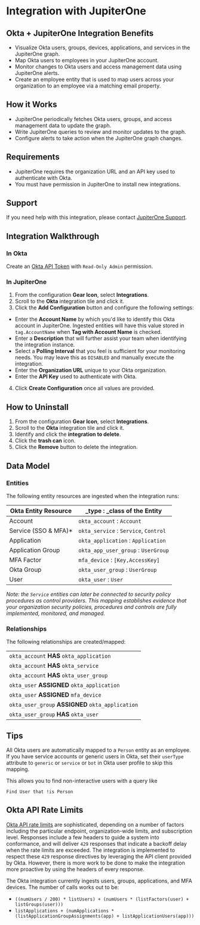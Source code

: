 # Integration with JupiterOne

## Okta + JupiterOne Integration Benefits

- Visualize Okta users, groups, devices, applications, and services in the
  JupiterOne graph.
- Map Okta users to employees in your JupiterOne account.
- Monitor changes to Okta users and access management data using JupiterOne
  alerts.
- Create an employee entity that is used to map users across your organization
  to an employee via a matching email property.

## How it Works

- JupiterOne periodically fetches Okta users, groups, and access management data
  to update the graph.
- Write JupiterOne queries to review and monitor updates to the graph.
- Configure alerts to take action when the JupiterOne graph changes.

## Requirements

- JupiterOne requires the organization URL and an API key used to authenticate
  with Okta.
- You must have permission in JupiterOne to install new integrations.

## Support

If you need help with this integration, please contact
[JupiterOne Support](https://support.jupiterone.io).

## Integration Walkthrough

### In Okta

Create an [Okta API Token][1] with `Read-Only Admin` permission.

### In JupiterOne

1. From the configuration **Gear Icon**, select **Integrations**.
2. Scroll to the **Okta** integration tile and click it.
3. Click the **Add Configuration** button and configure the following settings:

- Enter the **Account Name** by which you'd like to identify this Okta account
  in JupiterOne. Ingested entities will have this value stored in
  `tag.AccountName` when **Tag with Account Name** is checked.
- Enter a **Description** that will further assist your team when identifying
  the integration instance.
- Select a **Polling Interval** that you feel is sufficient for your monitoring
  needs. You may leave this as `DISABLED` and manually execute the integration.
- Enter the **Organization URL** unique to your Okta organization.
- Enter the **API Key** used to authenticate with Okta.

4. Click **Create Configuration** once all values are provided.

## How to Uninstall

1. From the configuration **Gear Icon**, select **Integrations**.
2. Scroll to the **Okta** integration tile and click it.
3. Identify and click the **integration to delete**.
4. Click the **trash can** icon.
5. Click the **Remove** button to delete the integration.

## Data Model

### Entities

The following entity resources are ingested when the integration runs:

| Okta Entity Resource  | \_type : \_class of the Entity        |
| --------------------- | ------------------------------------- |
| Account               | `okta_account` : `Account`            |
| Service (SSO & MFA)\* | `okta_service` : `Service`, `Control` |
| Application           | `okta_application` : `Application`    |
| Application Group     | `okta_app_user_group` : `UserGroup`   |
| MFA Factor            | `mfa_device` : `[Key,AccessKey]`      |
| Okta Group            | `okta_user_group` : `UserGroup`       |
| User                  | `okta_user` : `User`                  |

_Note: the `Service` entities can later be connected to security policy
procedures as control providers. This mapping establishes evidence that your
organization security policies, procedures and controls are fully implemented,
monitored, and managed._

### Relationships

The following relationships are created/mapped:

|                                                   |
| ------------------------------------------------- |
| `okta_account` **HAS** `okta_application`         |
| `okta_account` **HAS** `okta_service`             |
| `okta_account` **HAS** `okta_user_group`          |
| `okta_user` **ASSIGNED** `okta_application`       |
| `okta_user` **ASSIGNED** `mfa_device`             |
| `okta_user_group` **ASSIGNED** `okta_application` |
| `okta_user_group` **HAS** `okta_user`             |

## Tips

All Okta users are automatically mapped to a `Person` entity as an employee. If
you have service accounts or generic users in Okta, set their `userType`
attribute to `generic` or `service` or `bot` in Okta user profile to skip this
mapping.

This allows you to find non-interactive users with a query like

```j1ql
Find User that !is Person
```

## Okta API Rate Limits

[Okta API rate limits][2] are sophisticated, depending on a number of factors
including the particular endpoint, organization-wide limits, and subscription
level. Responses include a few headers to guide a system into conformance, and
will deliver `429` responses that indicate a backoff delay when the rate limits
are exceeded. The integration is implemented to respect these `429` response
directives by leveraging the API client provided by Okta. However, there is more
work to be done to make the integration more proactive by using the headers of
every response.

The Okta integration currently ingests users, groups, applications, and MFA
devices. The number of calls works out to be:

- `((numUsers / 200) * listUsers) + (numUsers * (listFactors(user) + listGroups(user)))`
- `listApplications + (numApplications * (listApplicationGroupAssignments(app) + listApplicationUsers(app)))`

[1]: https://developer.okta.com/docs/api/getting_started/getting_a_token
[2]: https://developer.okta.com/docs/reference/rate-limits/
